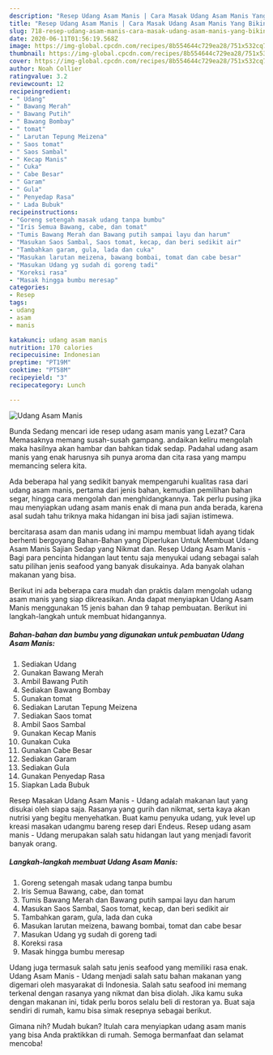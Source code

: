 ```yaml
---
description: "Resep Udang Asam Manis | Cara Masak Udang Asam Manis Yang Bikin Ngiler"
title: "Resep Udang Asam Manis | Cara Masak Udang Asam Manis Yang Bikin Ngiler"
slug: 718-resep-udang-asam-manis-cara-masak-udang-asam-manis-yang-bikin-ngiler
date: 2020-06-11T01:56:19.568Z
image: https://img-global.cpcdn.com/recipes/8b554644c729ea28/751x532cq70/udang-asam-manis-foto-resep-utama.jpg
thumbnail: https://img-global.cpcdn.com/recipes/8b554644c729ea28/751x532cq70/udang-asam-manis-foto-resep-utama.jpg
cover: https://img-global.cpcdn.com/recipes/8b554644c729ea28/751x532cq70/udang-asam-manis-foto-resep-utama.jpg
author: Noah Collier
ratingvalue: 3.2
reviewcount: 12
recipeingredient:
- " Udang"
- " Bawang Merah"
- " Bawang Putih"
- " Bawang Bombay"
- " tomat"
- " Larutan Tepung Meizena"
- " Saos tomat"
- " Saos Sambal"
- " Kecap Manis"
- " Cuka"
- " Cabe Besar"
- " Garam"
- " Gula"
- " Penyedap Rasa"
- " Lada Bubuk"
recipeinstructions:
- "Goreng setengah masak udang tanpa bumbu"
- "Iris Semua Bawang, cabe, dan tomat"
- "Tumis Bawang Merah dan Bawang putih sampai layu dan harum"
- "Masukan Saos Sambal, Saos tomat, kecap, dan beri sedikit air"
- "Tambahkan garam, gula, lada dan cuka"
- "Masukan larutan meizena, bawang bombai, tomat dan cabe besar"
- "Masukan Udang yg sudah di goreng tadi"
- "Koreksi rasa"
- "Masak hingga bumbu meresap"
categories:
- Resep
tags:
- udang
- asam
- manis

katakunci: udang asam manis 
nutrition: 170 calories
recipecuisine: Indonesian
preptime: "PT19M"
cooktime: "PT58M"
recipeyield: "3"
recipecategory: Lunch

---
```



![Udang Asam Manis](https://img-global.cpcdn.com/recipes/8b554644c729ea28/751x532cq70/udang-asam-manis-foto-resep-utama.jpg)

Bunda Sedang mencari ide resep udang asam manis yang Lezat? Cara Memasaknya memang susah-susah gampang. andaikan keliru mengolah maka hasilnya akan hambar dan bahkan tidak sedap. Padahal udang asam manis yang enak harusnya sih punya aroma dan cita rasa yang mampu memancing selera kita.

Ada beberapa hal yang sedikit banyak mempengaruhi kualitas rasa dari udang asam manis, pertama dari jenis bahan, kemudian pemilihan bahan segar, hingga cara mengolah dan menghidangkannya. Tak perlu pusing jika mau menyiapkan udang asam manis enak di mana pun anda berada, karena asal sudah tahu triknya maka hidangan ini bisa jadi sajian istimewa.

bercitarasa asam dan manis udang ini mampu membuat lidah ayang tidak berhenti bergoyang Bahan-Bahan yang Diperlukan Untuk Membuat Udang Asam Manis Sajian Sedap yang Nikmat dan. Resep Udang Asam Manis - Bagi para pencinta hidangan laut tentu saja menyukai udang sebagai salah satu pilihan jenis seafood yang banyak disukainya. Ada banyak olahan makanan yang bisa.


Berikut ini ada beberapa cara mudah dan praktis dalam mengolah udang asam manis yang siap dikreasikan. Anda dapat menyiapkan Udang Asam Manis menggunakan 15 jenis bahan dan 9 tahap pembuatan. Berikut ini langkah-langkah untuk membuat hidangannya.

<!--inarticleads1-->

##### Bahan-bahan dan bumbu yang digunakan untuk pembuatan Udang Asam Manis:

1. Sediakan  Udang
1. Gunakan  Bawang Merah
1. Ambil  Bawang Putih
1. Sediakan  Bawang Bombay
1. Gunakan  tomat
1. Sediakan  Larutan Tepung Meizena
1. Sediakan  Saos tomat
1. Ambil  Saos Sambal
1. Gunakan  Kecap Manis
1. Gunakan  Cuka
1. Gunakan  Cabe Besar
1. Sediakan  Garam
1. Sediakan  Gula
1. Gunakan  Penyedap Rasa
1. Siapkan  Lada Bubuk


Resep Masakan Udang Asam Manis - Udang adalah makanan laut yang disukai oleh siapa saja. Rasanya yang gurih dan nikmat, serta kaya akan nutrisi yang begitu menyehatkan. Buat kamu penyuka udang, yuk level up kreasi masakan udangmu bareng resep dari Endeus. Resep udang asam manis - Udang merupakan salah satu hidangan laut yang menjadi favorit banyak orang. 

<!--inarticleads2-->

##### Langkah-langkah membuat Udang Asam Manis:

1. Goreng setengah masak udang tanpa bumbu
1. Iris Semua Bawang, cabe, dan tomat
1. Tumis Bawang Merah dan Bawang putih sampai layu dan harum
1. Masukan Saos Sambal, Saos tomat, kecap, dan beri sedikit air
1. Tambahkan garam, gula, lada dan cuka
1. Masukan larutan meizena, bawang bombai, tomat dan cabe besar
1. Masukan Udang yg sudah di goreng tadi
1. Koreksi rasa
1. Masak hingga bumbu meresap


Udang juga termasuk salah satu jenis seafood yang memiliki rasa enak. Udang Asam Manis - Udang menjadi salah satu bahan makanan yang digemari oleh masyarakat di Indonesia. Salah satu seafood ini memang terkenal dengan rasanya yang nikmat dan bisa diolah. Jika kamu suka dengan makanan ini, tidak perlu boros selalu beli di restoran ya. Buat saja sendiri di rumah, kamu bisa simak resepnya sebagai berikut. 

Gimana nih? Mudah bukan? Itulah cara menyiapkan udang asam manis yang bisa Anda praktikkan di rumah. Semoga bermanfaat dan selamat mencoba!
